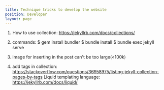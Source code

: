 ```yaml
---
title: Technique tricks to develop the website
position: Developer
layout: page
---
```


1. How to use collection: https://jekyllrb.com/docs/collections/

2. commands:
$ gem install bundler
$ bundle install
$ bundle exec jekyll serve

3. image for inserting in the post can't be too large(<100k)

4. add tags in collection:
https://stackoverflow.com/questions/36958975/listing-jekyll-collection-pages-by-tags
Liquid templating language: https://jekyllrb.com/docs/liquid/

